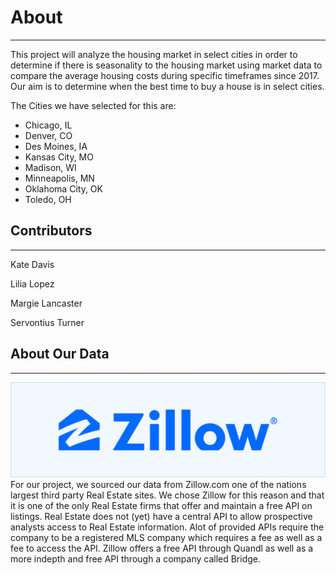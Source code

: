 # About

----

This project will analyze the housing market in select cities in order to determine if there is seasonality to the housing market using market data to compare the average housing costs during specific timeframes since 2017. Our aim is to determine when the best time to buy a house is in select cities.

The Cities we have selected for this are:

* Chicago, IL
* Denver, CO
* Des Moines, IA
* Kansas City, MO
* Madison, WI
* Minneapolis, MN
* Oklahoma City, OK
* Toledo, OH



## Contributors

---

Kate Davis

Lilia Lopez

Margie Lancaster

Servontius Turner



## About Our Data

---

![zillowLogo](./images/zillowLogo.png)For our project, we sourced our data from Zillow.com one of the nations largest third party Real Estate sites. We chose Zillow  for this reason and that it is one of the only Real Estate firms that offer and maintain a free API on listings. Real Estate does not (yet) have a central API to allow prospective analysts access to Real Estate information. Alot of provided APIs require the company to be a registered MLS company which requires a fee as well as a fee to access the API. Zillow offers a free API through Quandl as well as a more indepth and free API through a company called Bridge.
